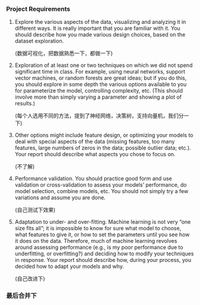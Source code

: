 ### Project Requirements

1. Explore the various aspects of the data, visualizing and analyzing it in different ways. It is really important that you are familiar with it. You should describe how you made various design choices, based on the dataset exploration.

    (数据可视化，把数据熟悉一下，都做一下)


2. Exploration of at least one or two techniques on which we did not spend significant time in class. For example, using neural networks, support vector machines, or random forests are great ideas; but if you do this, you should explore in some depth the various options available to you for parameterize the model, controlling complexity, etc. (This should involve more than simply varying a parameter and showing a plot of results.) 

    (每个人选用不同的方法，提到了神经网络，决策树，支持向量机，我们分一下)


3. Other options might include feature design, or optimizing your models to deal with special aspects of the data (missing features, too many features, large numbers of zeros in the data; possible outlier data; etc.). Your report should describe what aspects you chose to focus on.

    (不了解)


4. Performance validation. You should practice good form and use validation or cross-validation to assess your models’ performance, do model selection, combine models, etc. You should not simply try a few variations and assume you are done.

    (自己测试下效果)


5. Adaptation to under- and over-fitting. Machine learning is not very “one size fits all”; it is impossible to know for sure what model to choose, what features to give it, or how to set the parameters until you see how it does on the data. Therefore, much of machine learning revolves around assessing performance (e.g., is my poor performance due to underfitting, or overfitting?) and deciding how to modify your techniques in response. Your report should describe how, during your process, you decided how to adapt your models and why.

    (自己改进下)


### 最后合并下
